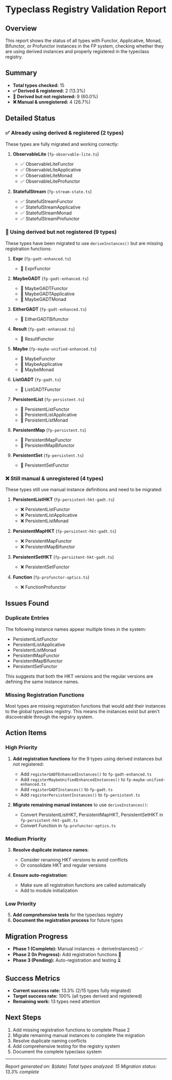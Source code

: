# Typeclass Registry Validation Report

## Overview

This report shows the status of all types with Functor, Applicative, Monad, Bifunctor, or Profunctor instances in the FP system, checking whether they are using derived instances and properly registered in the typeclass registry.

## Summary

- **Total types checked:** 15
- **✅ Derived & registered:** 2 (13.3%)
- **🔄 Derived but not registered:** 9 (60.0%)
- **❌ Manual & unregistered:** 4 (26.7%)

## Detailed Status

### ✅ Already using derived & registered (2 types)

These types are fully migrated and working correctly:

1. **ObservableLite** (`fp-observable-lite.ts`)
   - ✅ ObservableLiteFunctor
   - ✅ ObservableLiteApplicative
   - ✅ ObservableLiteMonad
   - ✅ ObservableLiteProfunctor

2. **StatefulStream** (`fp-stream-state.ts`)
   - ✅ StatefulStreamFunctor
   - ✅ StatefulStreamApplicative
   - ✅ StatefulStreamMonad
   - ✅ StatefulStreamProfunctor

### 🔄 Using derived but not registered (9 types)

These types have been migrated to use `deriveInstances()` but are missing registration functions:

1. **Expr** (`fp-gadt-enhanced.ts`)
   - 🔄 ExprFunctor

2. **MaybeGADT** (`fp-gadt-enhanced.ts`)
   - 🔄 MaybeGADTFunctor
   - 🔄 MaybeGADTApplicative
   - 🔄 MaybeGADTMonad

3. **EitherGADT** (`fp-gadt-enhanced.ts`)
   - 🔄 EitherGADTBifunctor

4. **Result** (`fp-gadt-enhanced.ts`)
   - 🔄 ResultFunctor

5. **Maybe** (`fp-maybe-unified-enhanced.ts`)
   - 🔄 MaybeFunctor
   - 🔄 MaybeApplicative
   - 🔄 MaybeMonad

6. **ListGADT** (`fp-gadt.ts`)
   - 🔄 ListGADTFunctor

7. **PersistentList** (`fp-persistent.ts`)
   - 🔄 PersistentListFunctor
   - 🔄 PersistentListApplicative
   - 🔄 PersistentListMonad

8. **PersistentMap** (`fp-persistent.ts`)
   - 🔄 PersistentMapFunctor
   - 🔄 PersistentMapBifunctor

9. **PersistentSet** (`fp-persistent.ts`)
   - 🔄 PersistentSetFunctor

### ❌ Still manual & unregistered (4 types)

These types still use manual instance definitions and need to be migrated:

1. **PersistentListHKT** (`fp-persistent-hkt-gadt.ts`)
   - ❌ PersistentListFunctor
   - ❌ PersistentListApplicative
   - ❌ PersistentListMonad

2. **PersistentMapHKT** (`fp-persistent-hkt-gadt.ts`)
   - ❌ PersistentMapFunctor
   - ❌ PersistentMapBifunctor

3. **PersistentSetHKT** (`fp-persistent-hkt-gadt.ts`)
   - ❌ PersistentSetFunctor

4. **Function** (`fp-profunctor-optics.ts`)
   - ❌ FunctionProfunctor

## Issues Found

### Duplicate Entries

The following instance names appear multiple times in the system:
- PersistentListFunctor
- PersistentListApplicative
- PersistentListMonad
- PersistentMapFunctor
- PersistentMapBifunctor
- PersistentSetFunctor

This suggests that both the HKT versions and the regular versions are defining the same instance names.

### Missing Registration Functions

Most types are missing registration functions that would add their instances to the global typeclass registry. This means the instances exist but aren't discoverable through the registry system.

## Action Items

### High Priority

1. **Add registration functions** for the 9 types using derived instances but not registered:
   - Add `registerGADTEnhancedInstances()` to `fp-gadt-enhanced.ts`
   - Add `registerMaybeUnifiedEnhancedInstances()` to `fp-maybe-unified-enhanced.ts`
   - Add `registerGADTInstances()` to `fp-gadt.ts`
   - Add `registerPersistentInstances()` to `fp-persistent.ts`

2. **Migrate remaining manual instances** to use `deriveInstances()`:
   - Convert PersistentListHKT, PersistentMapHKT, PersistentSetHKT in `fp-persistent-hkt-gadt.ts`
   - Convert Function in `fp-profunctor-optics.ts`

### Medium Priority

3. **Resolve duplicate instance names**:
   - Consider renaming HKT versions to avoid conflicts
   - Or consolidate HKT and regular versions

4. **Ensure auto-registration**:
   - Make sure all registration functions are called automatically
   - Add to module initialization

### Low Priority

5. **Add comprehensive tests** for the typeclass registry
6. **Document the registration process** for future types

## Migration Progress

- **Phase 1 (Complete):** Manual instances → deriveInstances() ✅
- **Phase 2 (In Progress):** Add registration functions 🔄
- **Phase 3 (Pending):** Auto-registration and testing ⏳

## Success Metrics

- **Current success rate:** 13.3% (2/15 types fully migrated)
- **Target success rate:** 100% (all types derived and registered)
- **Remaining work:** 13 types need attention

## Next Steps

1. Add missing registration functions to complete Phase 2
2. Migrate remaining manual instances to complete the migration
3. Resolve duplicate naming conflicts
4. Add comprehensive testing for the registry system
5. Document the complete typeclass system

---

*Report generated on: $(date)*
*Total types analyzed: 15*
*Migration status: 13.3% complete* 